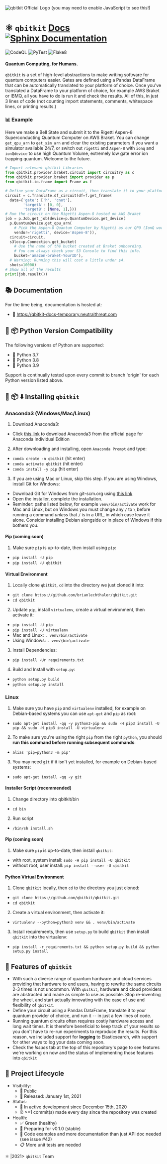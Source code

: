 <img src="https://raw.githubusercontent.com/qbitkit/qbitkit/origin/doc/assets/qbitkit-logo-rasterized.svg" alt="qbitkit Official Logo (you may need to enable JavaScript to see this!)">



# ⚛ `qbitkit` [Docs](https://qbitkit-docs-temporary.neutralthreat.com/index.html) [![Sphinx Documentation](https://github.com/qbitkit/qbitkit/actions/workflows/build_docs.yml/badge.svg)](https://github.com/qbitkit/qbitkit/actions/workflows/build_docs.yml)

![CodeQL](https://github.com/qbitkit/qbitkit/workflows/CodeQL/badge.svg) 
![PyTest](https://github.com/qbitkit/qbitkit/actions/workflows/pytest.yml/badge.svg)
![Flake8](https://github.com/qbitkit/qbitkit/actions/workflows/flake8.yml/badge.svg)

#### Quantum Computing, for Humans.
`qbitkit` is a set of high-level abstractions to make writing software for quantum computers easier. 
Gates are defined using a Pandas DataFrame that can be automatically translated to your platform of choice.
Once you've translated a DataFrame to your platform of choice, for example AWS Braket or IBMQ, all you have to do is run it and check the results.
All of this, in just 3 lines of code (not counting import statements, comments, whitespace lines, or printing results.) 

### :bar_chart: Example
Here we make a Bell State and submit it to the Rigetti Aspen-8 Superconducting Quantum Computer on AWS Braket. 
You can change `get_qpu_arn` to `get_sim_arn` and clear the existing parameters if you want a simulator available 24/7, or switch out `rigetti` and `Aspen-8` with `ionq` and `ionQdevice` to use high Quantum Volume, extremely low gate error ion trapping quantum. Welcome to the future.

```python
# Import relevant qbitkit Libraries
from qbitkit.provider.braket.circuit import circuitry as c
from qbitkit.provider.braket import provider as p
from qbitkit.io.frame import Frame as f

# Define your DataFrame as a circuit, then translate it to your platform of choice.
circuit = c.Translate.df_circuit(df=f.get_frame(
  data={'gate': ['h', 'cnot'],
        'targetA': [0, 0],
        'targetB': [None, 1],}))
# Run the circuit on the Rigetti Aspen-8 hosted on AWS Braket
job = p.Job.get_job(device=p.QuantumDevice.get_device(
  p.QuantumDevice.get_qpu_arn(
    # Pick the Aspen-8 Quantum Computer by Rigetti as our QPU (IonQ works too!)
    vendor='rigetti', device='Aspen-8')),
  circuit=circuit,
  s3loc=p.Connection.get_bucket(
    # Use the name of the bucket created at Braket onboarding.
    # You can always check your S3 Console to find this info.
    bucket='amazon-braket-YourID'),
  # Warning: Running this will cost a little under $4.
  shots=10000)
# Show all of the results
print(job.result())
```

## :books: Documentation
For the time being, documentation is hosted at:
* :pencil: https://qbitkit-docs-temporary.neutralthreat.com

## :snake: :package: Python Version Compatibility
The following versions of Python are supported:
* :snake: Python 3.7
* :snake: Python 3.8
* :snake: Python 3.9

Support is continually tested upon every commit to branch 'origin' for each Python version listed above.

## :snake: :package: :arrow_down: Installing `qbitkit`
### Anaconda3 (Windows/Mac/Linux)
1) Download Anaconda3:
* Click [this link](https://www.anaconda.com/products/individual) to download Anaconda3 from the official page for Anaconda Individual Edition
2) After downloading and installing, open `Anaconda Prompt` and type:
* `conda create -n qbitkit` (hit enter)
* `conda activate qbitkit` (hit enter)
* `conda install -y pip` (hit enter)
3) If you are using Mac or Linux, skip this step. If you are using Windows, install Git for Windows:
* Download Git for Windows from git-scm.org using [this link](https://git-scm.com/download/win)
* Open the installer, complete the installation.
* Reminder: paths listed below, for example `venv/bin/activate` work for Mac and Linux, but on Windows you must change any `/` to `\` before running a command *unless* that `/` is in a URL, in which case leave it alone. Consider installing Debian alongside or in place of Windows if this bothers you.
#### Pip (coming soon)
1) Make sure `pip` is up-to-date, then install using `pip`: 
* `pip install -U pip`
* `pip install -U qbitkit`
#### Virtual Environment
1) Locally clone `qbitkit`, `cd` into the directory we just cloned it into:
* `git clone https://github.com/brianlechthaler/qbitkit.git`
* `cd qbitkit`
2) Update `pip`, install `virtualenv`, create a virtual environment, then activate it:
* `pip install -U pip`
* `pip install -U virtualenv`
* Mac and Linux: `. venv/bin/activate`
* Using Windows: `. venv\bin\activate`
3) Install Dependencies:
* `pip install -Ur requirements.txt`
4) Build and Install with `setup.py`:
* `python setup.py build`
* `python setup.py install`
### Linux
1) Make sure you have `pip` and `virtualenv` installed, for example on Debian-based systems you can use `apt-get` and `pip` as root: 
* `sudo apt-get install -qq -y python3-pip && sudo -H pip3 install -U pip && sudo -H pip3 install -U virtualenv`
2) To make sure you're using the right `pip` from the right `python`, you should **run this command before running subsequent commands**:
* `alias 'pip=python3 -m pip'`
3) You may need `git` if it isn't yet installed, for example on Debian-based systems:
* `sudo apt-get install -qq -y git`
#### Installer Script (recommended)
1) Change directory into qbitkit/bin
* `cd bin`
2) Run script
* `/bin/sh install.sh`
#### Pip (coming soon)
1) Make sure `pip` is up-to-date, then install `qbitkit`:
* with root, system install: `sudo -H pip install -U qbitkit`
* without root, user install: `pip install --user -U qbitkit`
#### Python Virtual Environment
1) Clone `qbitkit` locally, then `cd` to the directory you just cloned:
* `git clone https://github.com/qbitkit/qbitkit.git`
* `cd qbitkit`
2) Create a virtual environment, then activate it: 
* `virtualenv --python=python3 venv && . venv/bin/activate`
3) Install requirements, then use `setup.py` to build `qbitkit` then install `qbitkit` into the virtualenv: 
* `pip install -r requirements.txt && python setup.py build && python setup.py install`

## :symbols: Features of `qbitkit`
* With such a diverse range of quantum hardware and cloud services providing that hardware to end users, having to rewrite the same circuits 2-3 times is not uncommon. With `qbitkit`, hardware and cloud providers are abstracted and made as simple to use as possible. Stop re-inventing the wheel, and start actually innovating with the ease of use and flexibility of `qbitkit`.
* Define your circuit using a Pandas DataFrame, translate it to your quantum provider of choice, and run it -- in just a few lines of code.
* Running quantum circuits often requires costly hardware access and long wait times. It is therefore beneficial to keep track of your results so you don't have to re-run experiments to reproduce the results. For this reason, we included support for **logging** to Elasticsearch, with support for other ways to log your data coming soon.
* Check the *Issues* tab at the top of this repository's page to see features we're working on now and the status of implementing those features into `qbitkit`

## :arrows_counterclockwise: Project Lifecycle
* Visibility: 
    * :eyes: Public
    * :calendar: Released: January 1st, 2021
* Status:
    * :calendar: In active development since December 15th, 2020
    * :alarm_clock: >=1 commit(s) made every day since the repository was created
* Health:
    * :white_check_mark: Green (healthy)
    * :rocket: Preparing for v0.1.0 (stable)
    * :pencil: Code examples and more documentation than just API doc needed (see issue #42)  
    * :clipboard: More unit tests are needed

⚛ |2021> `qbitkit` Team
